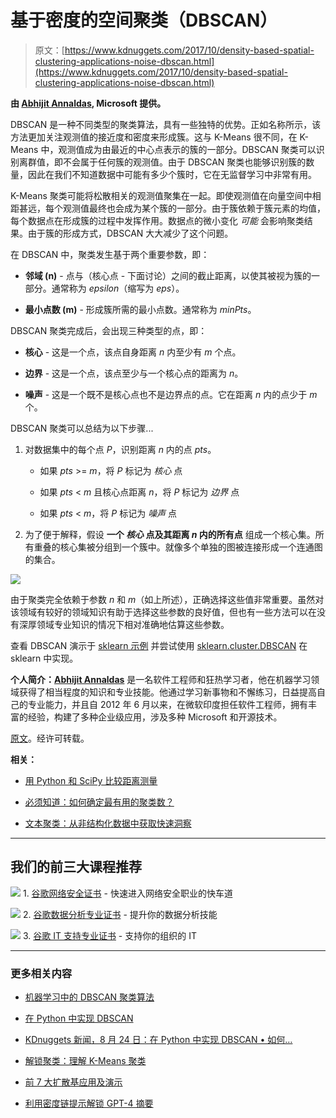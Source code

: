 # 基于密度的空间聚类（DBSCAN）

> 原文：[https://www.kdnuggets.com/2017/10/density-based-spatial-clustering-applications-noise-dbscan.html](https://www.kdnuggets.com/2017/10/density-based-spatial-clustering-applications-noise-dbscan.html)

**由 [Abhijit Annaldas](https://www.linkedin.com/in/avannaldas/), Microsoft 提供。**

DBSCAN 是一种不同类型的聚类算法，具有一些独特的优势。正如名称所示，该方法更加关注观测值的接近度和密度来形成簇。这与 K-Means 很不同，在 K-Means 中，观测值成为由最近的中心点表示的簇的一部分。DBSCAN 聚类可以识别离群值，即不会属于任何簇的观测值。由于 DBSCAN 聚类也能够识别簇的数量，因此在我们不知道数据中可能有多少个簇时，它在无监督学习中非常有用。

K-Means 聚类可能将松散相关的观测值聚集在一起。即使观测值在向量空间中相距甚远，每个观测值最终也会成为某个簇的一部分。由于簇依赖于簇元素的均值，每个数据点在形成簇的过程中发挥作用。数据点的微小变化 *可能* 会影响聚类结果。由于簇的形成方式，DBSCAN 大大减少了这个问题。

在 DBSCAN 中，聚类发生基于两个重要参数，即：

+   **邻域 (n)** - 点与（核心点 - 下面讨论）之间的截止距离，以使其被视为簇的一部分。通常称为 *epsilon*（缩写为 *eps*）。

+   **最小点数 (m)** - 形成簇所需的最小点数。通常称为 *minPts*。

DBSCAN 聚类完成后，会出现三种类型的点，即：

+   **核心** - 这是一个点，该点自身距离 *n* 内至少有 *m* 个点。

+   **边界** - 这是一个点，该点至少与一个核心点的距离为 *n*。

+   **噪声** - 这是一个既不是核心点也不是边界点的点。它在距离 *n* 内的点少于 *m* 个。

DBSCAN 聚类可以总结为以下步骤...

1.  对数据集中的每个点 *P*，识别距离 *n* 内的点 *pts*。

    +   如果 *pts* >= *m*，将 *P* 标记为 *核心* 点

    +   如果 *pts* < *m* 且核心点距离 *n*，将 *P* 标记为 *边界* 点

    +   如果 *pts* < *m*，将 *P* 标记为 *噪声* 点

1.  为了便于解释，假设 **一个 *核心* 点及其距离 *n* 内的所有点** 组成一个核心集。所有重叠的核心集被分组到一个簇中。就像多个单独的图被连接形成一个连通图的集合。

![](../Images/4947a12ea2689da7bb4973976189d64c.png)

由于聚类完全依赖于参数 *n* 和 *m*（如上所述），正确选择这些值非常重要。虽然对该领域有较好的领域知识有助于选择这些参数的良好值，但也有一些方法可以在没有深厚领域专业知识的情况下相对准确地估算这些参数。

查看 DBSCAN 演示于 [sklearn 示例](http://scikit-learn.org/stable/auto_examples/cluster/plot_dbscan.html) 并尝试使用 [sklearn.cluster.DBSCAN](http://scikit-learn.org/stable/modules/generated/sklearn.cluster.DBSCAN.html) 在 sklearn 中实现。

**个人简介：[Abhijit Annaldas](https://www.linkedin.com/in/avannaldas/)** 是一名软件工程师和狂热学习者，他在机器学习领域获得了相当程度的知识和专业技能。他通过学习新事物和不懈练习，日益提高自己的专业能力，并且自 2012 年 6 月以来，在微软印度担任软件工程师，拥有丰富的经验，构建了多种企业级应用，涉及多种 Microsoft 和开源技术。

[原文](http://abhijitannaldas.com/dbscan-clustering-in-machine-learning.html)。经许可转载。

**相关：**

+   [用 Python 和 SciPy 比较距离测量](/2017/08/comparing-distance-measurements-python-scipy.html)

+   [必须知道：如何确定最有用的聚类数？](/2017/05/must-know-most-useful-number-clusters.html)

+   [文本聚类：从非结构化数据中获取快速洞察](/2017/06/text-clustering-unstructured-data.html)

* * *

## 我们的前三大课程推荐

![](../Images/0244c01ba9267c002ef39d4907e0b8fb.png) 1\. [谷歌网络安全证书](https://www.kdnuggets.com/google-cybersecurity) - 快速进入网络安全职业的快车道

![](../Images/e225c49c3c91745821c8c0368bf04711.png) 2\. [谷歌数据分析专业证书](https://www.kdnuggets.com/google-data-analytics) - 提升你的数据分析技能

![](../Images/0244c01ba9267c002ef39d4907e0b8fb.png) 3\. [谷歌 IT 支持专业证书](https://www.kdnuggets.com/google-itsupport) - 支持你的组织的 IT

* * *

### 更多相关内容

+   [机器学习中的 DBSCAN 聚类算法](https://www.kdnuggets.com/2020/04/dbscan-clustering-algorithm-machine-learning.html)

+   [在 Python 中实现 DBSCAN](https://www.kdnuggets.com/2022/08/implementing-dbscan-python.html)

+   [KDnuggets 新闻，8 月 24 日：在 Python 中实现 DBSCAN • 如何…](https://www.kdnuggets.com/2022/n34.html)

+   [解锁聚类：理解 K-Means 聚类](https://www.kdnuggets.com/2023/07/clustering-unleashed-understanding-kmeans-clustering.html)

+   [前 7 大扩散基应用及演示](https://www.kdnuggets.com/2022/10/top-7-diffusionbased-applications-demos.html)

+   [利用密度链提示解锁 GPT-4 摘要](https://www.kdnuggets.com/unlocking-gpt-4-summarization-with-chain-of-density-prompting)
